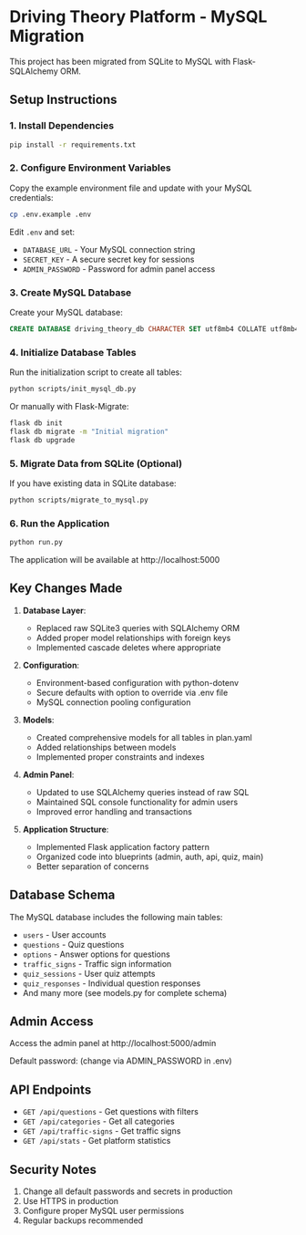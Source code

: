 # Driving Theory Platform - MySQL Migration

This project has been migrated from SQLite to MySQL with Flask-SQLAlchemy ORM.

## Setup Instructions

### 1. Install Dependencies
```bash
pip install -r requirements.txt
```

### 2. Configure Environment Variables
Copy the example environment file and update with your MySQL credentials:
```bash
cp .env.example .env
```

Edit `.env` and set:
- `DATABASE_URL` - Your MySQL connection string
- `SECRET_KEY` - A secure secret key for sessions
- `ADMIN_PASSWORD` - Password for admin panel access

### 3. Create MySQL Database
Create your MySQL database:
```sql
CREATE DATABASE driving_theory_db CHARACTER SET utf8mb4 COLLATE utf8mb4_unicode_ci;
```

### 4. Initialize Database Tables
Run the initialization script to create all tables:
```bash
python scripts/init_mysql_db.py
```

Or manually with Flask-Migrate:
```bash
flask db init
flask db migrate -m "Initial migration"
flask db upgrade
```

### 5. Migrate Data from SQLite (Optional)
If you have existing data in SQLite database:
```bash
python scripts/migrate_to_mysql.py
```

### 6. Run the Application
```bash
python run.py
```

The application will be available at http://localhost:5000

## Key Changes Made

1. **Database Layer**:
   - Replaced raw SQLite3 queries with SQLAlchemy ORM
   - Added proper model relationships with foreign keys
   - Implemented cascade deletes where appropriate

2. **Configuration**:
   - Environment-based configuration with python-dotenv
   - Secure defaults with option to override via .env file
   - MySQL connection pooling configuration

3. **Models**:
   - Created comprehensive models for all tables in plan.yaml
   - Added relationships between models
   - Implemented proper constraints and indexes

4. **Admin Panel**:
   - Updated to use SQLAlchemy queries instead of raw SQL
   - Maintained SQL console functionality for admin users
   - Improved error handling and transactions

5. **Application Structure**:
   - Implemented Flask application factory pattern
   - Organized code into blueprints (admin, auth, api, quiz, main)
   - Better separation of concerns

## Database Schema

The MySQL database includes the following main tables:
- `users` - User accounts
- `questions` - Quiz questions
- `options` - Answer options for questions
- `traffic_signs` - Traffic sign information
- `quiz_sessions` - User quiz attempts
- `quiz_responses` - Individual question responses
- And many more (see models.py for complete schema)

## Admin Access

Access the admin panel at http://localhost:5000/admin

Default password: (change via ADMIN_PASSWORD in .env)

## API Endpoints

- `GET /api/questions` - Get questions with filters
- `GET /api/categories` - Get all categories
- `GET /api/traffic-signs` - Get traffic signs
- `GET /api/stats` - Get platform statistics

## Security Notes

1. Change all default passwords and secrets in production
2. Use HTTPS in production
3. Configure proper MySQL user permissions
4. Regular backups recommended
